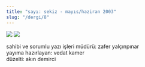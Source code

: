 ```yaml
---
title: "sayı: sekiz - mayıs/haziran 2003"
slug: "/dergi/8"
---
```


![](/img/ky08_00_zaferyalcinpinar.jpg)
![](/img/ky08_36_zaferyalcinpinar.jpg)

sahibi ve sorumlu yazı işleri müdürü: zafer yalçınpınar  
yayıma hazırlayan: vedat kamer  
düzelti: akın demirci  